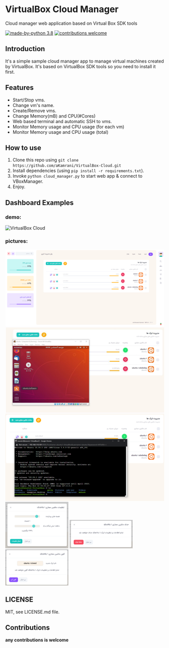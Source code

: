 # VirtualBox Cloud Manager
Cloud manager web application based on Virtual Box SDK tools


[![made-by-python 3.8](https://img.shields.io/badge/Made%20By-Python-blue?style=for-the-badge&logo=python)](https://www.python.org/)
[![contributions welcome](https://img.shields.io/badge/contributions-welcome-brightgreen.svg?style=for-the-badge)](https://github.com/aKamrani/VirtualBox-Cloud)

## Introduction
It's a simple sample cloud manager app to manage virtual machines created by VirtualBox.
It's based on VirtualBox SDK tools so you need to install it first.

## Features
* Start/Stop vms.
* Change vm's name.
* Create/Remove vms.
* Change Memory(mB) and CPU(#Cores)
* Web based terminal and automatic SSH to vms.
* Monitor Memory usage and CPU usage (for each vm)
* Monitor Memory usage and CPU usage (total)

## How to use
1) Clone this repo using `git clone https://github.com/aKamrani/VirtualBox-Cloud.git`
2) Install dependencies (using `pip install -r requirements.txt`).
3) Invoke `python cloud_manager.py` to start web app & connect to VBoxManager.
4) Enjoy.

## Dashboard Examples
### demo:
![VirtualBox Cloud](./images/video.gif)

### pictures:
![VirtualBox Cloud](./images/1.png)
![VirtualBox Cloud](./images/2.png)
![VirtualBox Cloud](./images/6.png)
<img src="https://github.com/aKamrani/VirtualBox-Cloud/blob/main/images/3.png" width="200">
<img src="https://github.com/aKamrani/VirtualBox-Cloud/blob/main/images/4.png" width="200">
<img src="https://github.com/aKamrani/VirtualBox-Cloud/blob/main/images/5.png" width="200">

## LICENSE
MIT, see LICENSE.md file.

## Contributions
**any contributions is welcome**
